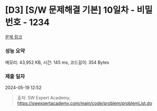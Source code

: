 # [D3] [S/W 문제해결 기본] 10일차 - 비밀번호 - 1234 

[문제 링크](https://swexpertacademy.com/main/code/problem/problemDetail.do?contestProbId=AV14_DEKAJcCFAYD) 

### 성능 요약

메모리: 43,952 KB, 시간: 145 ms, 코드길이: 354 Bytes

### 제출 일자

2024-05-19 12:52



> 출처: SW Expert Academy, https://swexpertacademy.com/main/code/problem/problemList.do